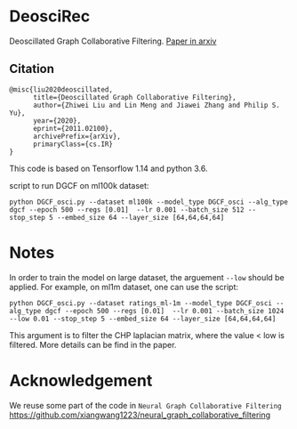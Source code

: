 # DeosciRec
Deoscillated Graph Collaborative Filtering. [Paper in arxiv](https://arxiv.org/abs/2011.02100)
## Citation
```
@misc{liu2020deoscillated,
      title={Deoscillated Graph Collaborative Filtering}, 
      author={Zhiwei Liu and Lin Meng and Jiawei Zhang and Philip S. Yu},
      year={2020},
      eprint={2011.02100},
      archivePrefix={arXiv},
      primaryClass={cs.IR}
}
```

This code is based on Tensorflow 1.14 and python 3.6.

script to run DGCF on ml100k dataset:
```
python DGCF_osci.py --dataset ml100k --model_type DGCF_osci --alg_type dgcf --epoch 500 --regs [0.01]  --lr 0.001 --batch_size 512 --stop_step 5 --embed_size 64 --layer_size [64,64,64,64]
```

# Notes
In order to train the model on large dataset, the arguement ``--low`` should be applied. For example, on ml1m dataset, one can use the script:
```
python DGCF_osci.py --dataset ratings_ml-1m --model_type DGCF_osci --alg_type dgcf --epoch 500 --regs [0.01]  --lr 0.001 --batch_size 1024 --low 0.01 --stop_step 5 --embed_size 64 --layer_size [64,64,64,64]
```

This argument is to filter the CHP laplacian matrix, where the value < low is filtered. More details can be find in the paper. 

# Acknowledgement
We reuse some part of the code in ``Neural Graph Collaborative Filtering`` <https://github.com/xiangwang1223/neural_graph_collaborative_filtering>
